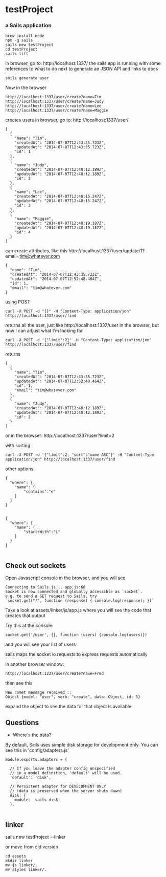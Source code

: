 # testProject
### a Sails application


```
brew install node
npm -g sails
sails new testProject
cd testProject
sails lift
```
in browser, go to: http://localhost:1337/
the sails app is running with some references to what to do next to generate an JSON API and links to docs


```
sails generate user
```

Now in the browser
```
http://localhost:1337/user/create?name=Tim
http://localhost:1337/user/create?name=Judy
http://localhost:1337/user/create?name=Lee
http://localhost:1337/user/create?name=Maggie
```

creates users 
in browser, go to: http://localhost:1337/user/
```
[
  {
    "name": "Tim",
    "createdAt": "2014-07-07T12:43:35.723Z",
    "updatedAt": "2014-07-07T12:43:35.723Z",
    "id": 1
  },
  {
    "name": "Judy",
    "createdAt": "2014-07-07T12:48:12.189Z",
    "updatedAt": "2014-07-07T12:48:12.189Z",
    "id": 2
  },
  {
    "name": "Lee",
    "createdAt": "2014-07-07T12:48:15.247Z",
    "updatedAt": "2014-07-07T12:48:15.247Z",
    "id": 3
  },
  {
    "name": "Maggie",
    "createdAt": "2014-07-07T12:48:19.187Z",
    "updatedAt": "2014-07-07T12:48:19.187Z",
    "id": 4
  }
]
```

can create attributes, like this
http://localhost:1337/user/update/1?email=tim@whatever.com
```
{
  "name": "Tim",
  "createdAt": "2014-07-07T12:43:35.723Z",
  "updatedAt": "2014-07-07T12:52:48.464Z",
  "id": 1,
  "email": "tim@whatever.com"
}

```

using POST 

```
curl -X POST -d "{}" -H "Content-Type: application/jon" http://localhost:1337/user/find
```
returns all the user, just like http://localhost:1337/user in the browser, but now I can adjust what I'm looking for

```
curl -X POST -d '{"limit":2}' -H "Content-Type: application/jon" http://localhost:1337/user/find
```
returns
```
[
  {
    "name": "Tim",
    "createdAt": "2014-07-07T12:43:35.723Z",
    "updatedAt": "2014-07-07T12:52:48.464Z",
    "id": 1,
    "email": "tim@whatever.com"
  },
  {
    "name": "Judy",
    "createdAt": "2014-07-07T12:48:12.189Z",
    "updatedAt": "2014-07-07T12:48:12.189Z",
    "id": 2
  }
]
```
or in the browser: http://localhost:1337/user?limit=2


with sorting
```
curl -X POST -d '{"limit":2, "sort":"name ASC"}' -H "Content-Type: application/jon" http://localhost:1337/user/find
```

other options
```
{
  "where": {
  	"name": {
    	"contains":"e"	
    }
  }
}


{
  "where": {
  	"name": {
    	"startsWith":"L"	
    }
  }
}


```

## Check out sockets
Open Javascript console in the browser, and you will see
```
Connecting to Sails.js... app.js:60
Socket is now connected and globally accessible as `socket`.
e.g. to send a GET request to Sails, try 
`socket.get("/", function (response) { console.log(response); })` 
```
Take a look at assets/linker/js/app.js where you will see the code that creates that output

Try this at the console:
```
socket.get('/user', {}, function (users) {console.log(users)})
```
and you will see your list of users

sails maps the socket io requests to express requests automatically


in another browser window:
```
http://localhost:1337/user/create?name=Fred
```

then see this
```
New comet message received ::  
Object {model: "user", verb: "create", data: Object, id: 5}
```

expand the object to see the data for that object is available





## Questions

* Where's the data?

By default, Sails uses simple disk storage for development only.  You can see this in 'config/adapters.js'

```
module.exports.adapters = {

  // If you leave the adapter config unspecified 
  // in a model definition, 'default' will be used.
  'default': 'disk',

  // Persistent adapter for DEVELOPMENT ONLY
  // (data is preserved when the server shuts down)
  disk: {
    module: 'sails-disk'
  },


```

## linker

sails new testProject --linker

or move from old version

```
cd assets
mkdir linker
mv js linker/.
mv styles linker/.
```

